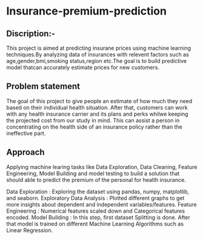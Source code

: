 # Insurance-premium-prediction
## Discription:-
This project is aimed at predicting insurane prices using machine learning techniques.By analyzing data of insurances with relevent factors such as age,gender,bmi,smoking status,region etc.The goal is to build predictive model thatcan accurately estimate prices for new customers.

## Problem statement
The goal of this project to give people an estimate of how much they need based on their individual health situation. After that, customers can work with any health insurance carrier and its plans and perks whilwe keeping the projected cost from our study in mind. This can assist a person in concentrating on the health side of an insurance policy rather than the ineffective part.

## Approach
Applying machine learing tasks like Data Exploration, Data Cleaning, Feature Engineering, Model Building and model testing to build a solution that should able to predict the premium of the personal for health insurance.

Data Exploration : Exploring the dataset using pandas, numpy, matplotlib, and seaborn.
Exploratory Data Analysis : Plotted different graphs to get more insights about dependent and independent variables/features.
Feature Engineering : Numerical features scaled down and Categorical features encoded.
Model Building : In this step, first dataset Splitting is done. After that model is trained on different Machine Learning Algorithms such as Linear Regression.



